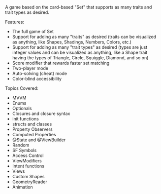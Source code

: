 A game based on the card-based "Set" that supports as many traits and trait types as desired.

Features:
- The full game of Set
- Support for adding as many "traits" as desired (traits can be visualized as anything, like Shapes, Shadings, Numbers, Colors, etc.)
- Support for adding as many "trait types" as desired (types are just integer values and can be visualized as anything, like a Shape trait having the types of Triangle, Circle, Squiggle, Diamond, and so on)
- Score modifier that rewards faster set matching
- Two-player mode
- Auto-solving (cheat) mode
- Color-blind accessibility

Topics Covered:
- MVVM
- Enums
- Optionals
- Closures and closure syntax
- init functions
- structs and classes
- Property Observers
- Computed Properties
- @State and @ViewBuilder
- Random
- SF Symbols
- Access Control
- ViewModifiers
- Intent functions
- Views
- Custom Shapes
- GeometryReader
- Animation
